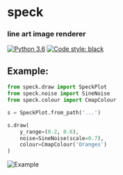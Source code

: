 # speck
### line art image renderer

[![Python 3.6](https://img.shields.io/badge/python-3.6+-blue.svg)](#)
[![Code style: black](https://img.shields.io/badge/code%20style-black-000000.svg)](https://github.com/psf/black)

## Example:

```python
from speck.draw import SpeckPlot
from speck.noise import SineNoise
from speck.colour import CmapColour

s = SpeckPlot.from_path('...')

s.draw(
    y_range=(0.2, 0.6),
    noise=SineNoise(scale=0.7),
    colour=CmapColour('Oranges')
)
```

![Example](https://i.imgur.com/SHUMebO.png)
